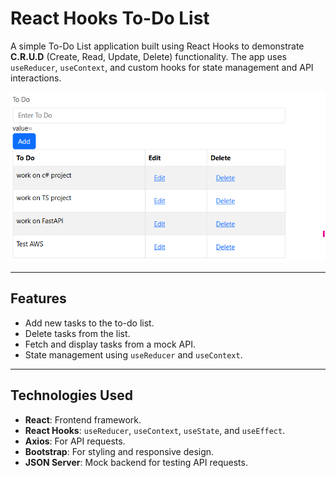 # React Hooks To-Do List

A simple To-Do List application built using React Hooks to demonstrate **C.R.U.D** (Create, Read, Update, Delete) functionality. The app uses `useReducer`, `useContext`, and custom hooks for state management and API interactions.

![To Do List Demo](image.png)

---

## Features

- Add new tasks to the to-do list.
- Delete tasks from the list.
- Fetch and display tasks from a mock API.
- State management using `useReducer` and `useContext`.

---

## Technologies Used

- **React**: Frontend framework.
- **React Hooks**: `useReducer`, `useContext`, `useState`, and `useEffect`.
- **Axios**: For API requests.
- **Bootstrap**: For styling and responsive design.
- **JSON Server**: Mock backend for testing API requests.

